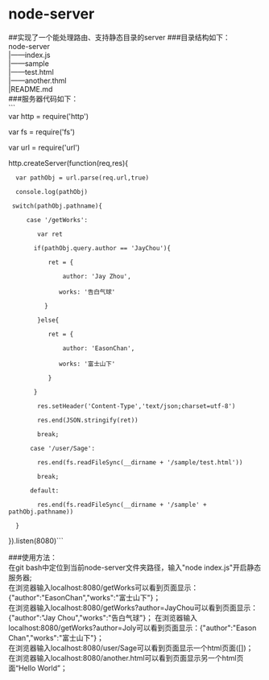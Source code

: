 # node-server
##实现了一个能处理路由、支持静态目录的server
###目录结构如下：  
   node-server  
      |——index.js  
      |——sample  
           |——test.html  
           |——another.thml  
      |README.md    
###服务器代码如下：  
\```  
var http = require('http')
  
  var fs = require('fs')
  
  var url = require('url')

  
  http.createServer(function(req,res){
      
      var pathObj = url.parse(req.url,true)
      
      console.log(pathObj)
     
     switch(pathObj.pathname){
         
         case '/getWorks':
            
            var ret
           
           if(pathObj.query.author == 'JayChou'){
               
               ret = {
                   
                   author: 'Jay Zhou',
                  
                  works: '告白气球'
              
              }
            
            }else{
               
               ret = {
                   
                   author: 'EasonChan',
                  
                  works: '富士山下'
               
               }
           
           }
            
            res.setHeader('Content-Type','text/json;charset=utf-8')
            
            res.end(JSON.stringify(ret))
            
            break;
          
          case '/user/Sage':
            
            res.end(fs.readFileSync(__dirname + '/sample/test.html'))
            
            break;
          
          default:
            
            res.end(fs.readFileSync(__dirname + '/sample' + pathObj.pathname))
      
      }
  
   
   }).listen(8080)\``` 

###使用方法：  
在git bash中定位到当前node-server文件夹路径，输入"node index.js"开启静态服务器;  
在浏览器输入localhost:8080/getWorks可以看到页面显示：{"author":"EasonChan","works":"富士山下"}；  
在浏览器输入localhost:8080/getWorks?author=JayChou可以看到页面显示：{"author":"Jay Chou","works":"告白气球"}； 
在浏览器输入localhost:8080/getWorks?author=Joly可以看到页面显示：{"author":"Eason Chan","works":"富士山下"}；  
在浏览器输入localhost:8080/user/Sage可以看到页面显示一个html页面([])；  
在浏览器输入localhost:8080/another.html可以看到页面显示另一个html页面“Hello World”；
